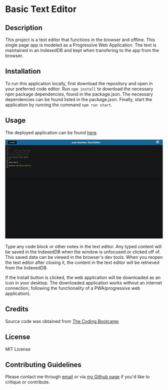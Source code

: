 # Basic Text Editor

## Description

This project is a text editor that functions in the browser and offline. This single page app is modeled as a Progressive Web Application. The text is maintained in an IndexedDB and kept when transfering to the app from the browser.

## Installation

To run this application locally, first download the repository and open in your preferred code editor. Run `npm install` to download the necessary npm package dependencies, found in the package.json. The necessary dependencies can be found listed in the package.json. Finally, start the application by running the command `npm run start`.

## Usage

The deployed application can be found [here](https://browser-text-52b8a642b9b8.herokuapp.com/).

![the text editor app homepage](dev-assets/jate-screenshot.png)

Type any code block or other notes in the text editor. Any typed content will be saved in the IndexedDB when the window is unfocused or clicked off of. This saved data can be viewed in the browser's dev tools. When you reopen the text editor after closing it, the content in the text editor will be retrieved from the IndexedDB.

If the Install button is clicked, the web application will be downloaded as an icon in your desktop. The downloaded application works without an internet connection, following the functionality of a PWA(progressive web application).

## Credits

Source code was obtained from [The Coding Bootcamp](https://github.com/coding-boot-camp/cautious-meme)

## License

MIT License

## Contributing Guidelines

Please contact me through [email](mailto:paigehcarroll@gmail.com) or via [my Github page](https://github.com/sillytsundere) if you'd like to critique or contribute.
